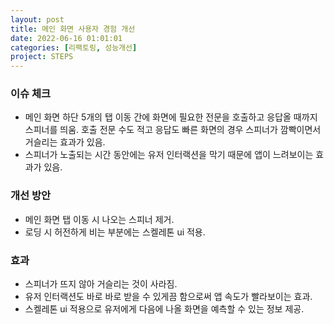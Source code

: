 ```yaml
---
layout: post
title: 메인 화면 사용자 경험 개선
date: 2022-06-16 01:01:01
categories: [리팩토링, 성능개선]
project: STEPS
---
```


### 이슈 체크
- 메인 화면 하단 5개의 탭 이동 간에 화면에 필요한 전문을 호출하고 응답올 때까지 스피너를 띄움. 호출 전문 수도 적고 응답도 빠른 화면의 경우 스피너가 깜빡이면서 거슬리는 효과가 있음.
- 스피너가 노출되는 시간 동안에는 유저 인터랙션을 막기 때문에 앱이 느려보이는 효과가 있음.

### 개선 방안
- 메인 화면 탭 이동 시 나오는 스피너 제거.
- 로딩 시 허전하게 비는 부분에는 스켈레톤 ui 적용.

### 효과
- 스피너가 뜨지 않아 거슬리는 것이 사라짐.
- 유저 인터랙션도 바로 바로 받을 수 있게끔 함으로써 앱 속도가 빨라보이는 효과.
- 스켈레톤 ui 적용으로 유저에게 다음에 나올 화면을 예측할 수 있는 정보 제공.